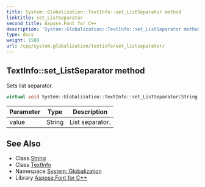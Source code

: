 ```yaml
---
title: System::Globalization::TextInfo::set_ListSeparator method
linktitle: set_ListSeparator
second_title: Aspose.Font for C++
description: 'System::Globalization::TextInfo::set_ListSeparator method. Sets list separator in C++.'
type: docs
weight: 1500
url: /cpp/system.globalization/textinfo/set_listseparator/
---
```

## TextInfo::set_ListSeparator method


Sets list separator.

```cpp
virtual void System::Globalization::TextInfo::set_ListSeparator(String value)
```


| Parameter | Type | Description |
| --- | --- | --- |
| value | String | List separator. |

## See Also

* Class [String](../../../system/string/)
* Class [TextInfo](../)
* Namespace [System::Globalization](../../)
* Library [Aspose.Font for C++](../../../)

